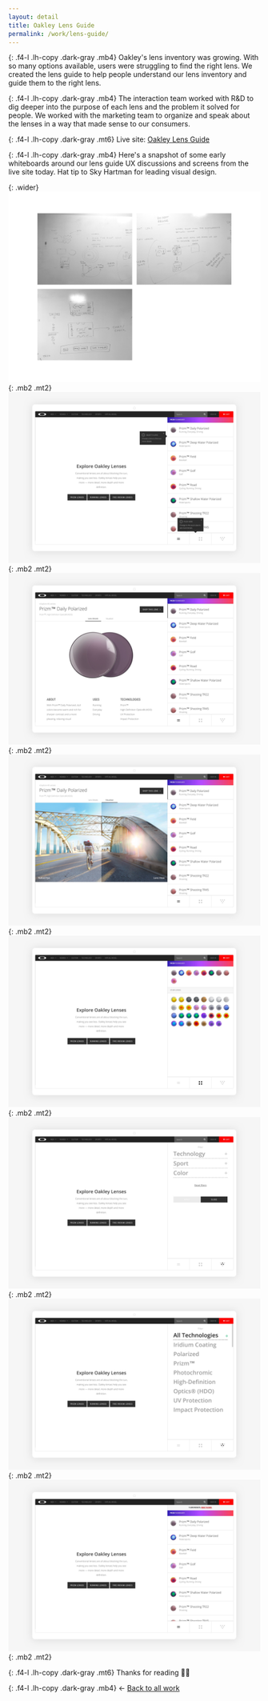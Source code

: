 ```yaml
---
layout: detail
title: Oakley Lens Guide
permalink: /work/lens-guide/
---
```


{: .f4-l .lh-copy .dark-gray .mb4}
Oakley's lens inventory was growing. With so many options available, users were struggling to find the right lens. We created the lens guide to help people understand our lens inventory and guide them to the right lens.

{: .f4-l .lh-copy .dark-gray .mb4}
The interaction team worked with R&amp;D to dig deeper into the purpose of each lens and the problem it solved for people. We worked with the marketing team to organize and speak about the lenses in a way that made sense to our consumers.

{: .f4-l .lh-copy .dark-gray .mt6}
Live site: [Oakley Lens Guide](http://oakley.com/lens-guide)

{: .f4-l .lh-copy .dark-gray .mb4}
Here's a snapshot of some early whiteboards around our lens guide UX discussions and screens from the live site today. Hat tip to Sky Hartman for leading visual design.


{: .wider}
![Whiteboards](/assets/img/oakley/lens-guide-08.jpg "Whiteboards"){: .mb2 .mt2}
![Whiteboards](/assets/img/oakley/lens-guide-01.jpg "Whiteboards"){: .mb2 .mt2}
![Whiteboards](/assets/img/oakley/lens-guide-02.jpg "Whiteboards"){: .mb2 .mt2}
![Whiteboards](/assets/img/oakley/lens-guide-03.jpg "Whiteboards"){: .mb2 .mt2}
![Whiteboards](/assets/img/oakley/lens-guide-04.jpg "Whiteboards"){: .mb2 .mt2}
![Whiteboards](/assets/img/oakley/lens-guide-05.jpg "Whiteboards"){: .mb2 .mt2}
![Whiteboards](/assets/img/oakley/lens-guide-06.jpg "Whiteboards"){: .mb2 .mt2}
![Whiteboards](/assets/img/oakley/lens-guide-07.jpg "Whiteboards"){: .mb2 .mt2}


{: .f4-l .lh-copy .dark-gray .mt6}
Thanks for reading 🙏🏻

{: .f4-l .lh-copy .dark-gray .mb4}
&larr; [Back to all work](/work)
